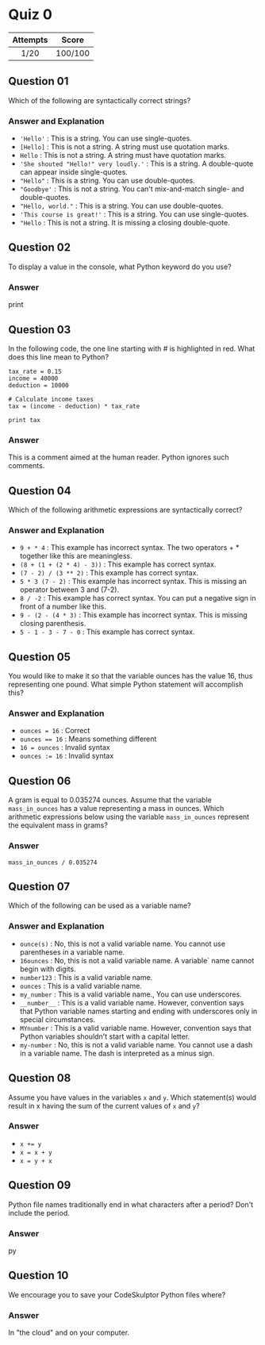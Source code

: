 Quiz 0
======  

|Attempts|Score|
|:------:|:---:|
|  1/20  |100/100|

Question 01
-----------  
Which of the following are syntactically correct strings?  

### Answer and Explanation  
* `'Hello'` : This is a string. You can use single-quotes.  
* `[Hello]` : This is not a string. A string must use quotation marks.  
* `Hello` : This is not a string. A string must have quotation marks.  
* `'She shouted "Hello!" very loudly.'` : This is a string. A double-quote can appear inside single-quotes.  
* `"Hello"` : This is a string. You can use double-quotes.  
* `"Goodbye'` : This is not a string. You can't mix-and-match single- and double-quotes.  
* `"Hello, world."` : This is a string. You can use double-quotes.  
* `'This course is great!'` : This is a string. You can use single-quotes.  
* `"Hello` : This is not a string. It is missing a closing double-quote.  

Question 02
-----------  
To display a value in the console, what Python keyword do you use?  

### Answer  
print  

Question 03
-----------  
In the following code, the one line starting with # is highlighted in red. What does this line mean to Python?  

`tax_rate = 0.15`  
`income = 40000`  
`deduction = 10000`  

`# Calculate income taxes`  
`tax = (income - deduction) * tax_rate`  

`print tax`  

### Answer  
This is a comment aimed at the human reader. Python ignores such comments.  

Question 04
-----------  
Which of the following arithmetic expressions are syntactically correct?  

### Answer and Explanation  
- `9 + * 4` : This example has incorrect syntax. The two operators + * together like this are meaningless.  
- `(8 + (1 + (2 * 4) - 3))` : This example has correct syntax.  
- `(7 - 2) / (3 ** 2)` : This example has correct syntax.  
- `5 * 3 (7 - 2)` : This example has incorrect syntax. This is missing an operator between 3 and (7-2).  
- `8 / -2` : This example has correct syntax. You can put a negative sign in front of a number like this.  
- `9 - (2 - (4 * 3)` : This example has incorrect syntax. This is missing closing parenthesis.  
- `5 - 1 - 3 - 7 - 0` : This example has correct syntax.  

Question 05
-----------  
You would like to make it so that the variable ounces has the value 16, thus representing one pound. What simple Python statement will accomplish this?  

### Answer and Explanation  
* `ounces = 16` : Correct  
* `ounces == 16` : Means something different  
* `16 = ounces` : Invalid syntax  
* `ounces := 16` : Invalid syntax  

Question 06
-----------  
A gram is equal to 0.035274 ounces. Assume that the variable `mass_in_ounces` has a value representing a mass in ounces. Which arithmetic expressions below using the variable `mass_in_ounces` represent the equivalent mass in grams?  

### Answer  
`mass_in_ounces / 0.035274`  

Question 07
-----------  
Which of the following can be used as a variable name?  

### Answer and Explanation  
* `ounce(s)` : No, this is not a valid variable name. You cannot use parentheses in a variable name.  
* `16ounces` : No, this is not a valid variable name. A variable` name cannot begin with digits.  
* `number123` : This is a valid variable name.  
* `ounces` : This is a valid variable name.  
* `my_number` : This is a valid variable name., You can use underscores.  
* `__number__` : This is a valid variable name. However, convention says that Python variable names starting and ending with underscores only in special circumstances.  
* `MYnumber` : This is a valid variable name. However, convention says that Python variables shouldn't start with a capital letter.  
* `my-number` : No, this is not a valid variable name. You cannot use a dash in a variable name. The dash is interpreted as a minus sign.  

Question 08
-----------  
Assume you have values in the variables `x` and `y`. Which statement(s) would result in x having the sum of the current values of `x` and `y`?  

### Answer  
* `x += y`  
* `x = x + y`  
* `x = y + x`  

Question 09
-----------  
Python file names traditionally end in what characters after a period? Don't include the period.  

### Answer  
py  

Question 10
-----------  
We encourage you to save your CodeSkulptor Python files where?  

### Answer  
In "the cloud" and on your computer.  